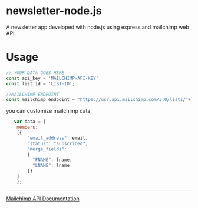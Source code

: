 # newsletter-node.js

A newsletter app developed with node.js using express and mailchimp web API.

# Usage

```javascript
// YOUR DATA GOES HERE
const api_key = 'MAILCHIMP-API-KEY'
const list_id = 'LIST-ID';

//MAILCHIMP ENDPOINT
const mailchimp_endpoint = "https://us7.api.mailchimp.com/3.0/lists/"+list_id;

```

you can customize mailchimp data,

```javascript
   var data = {
    members:
    [{
        "email_address": email,
        "status": "subscribed",
        "merge_fields": 
        {
          "FNAME": fname,
          "LNAME": lname
        }}
    ]
    };
 ```
 ------
 [Mailchimp API Documentation](https://mailchimp.com/developer/)
